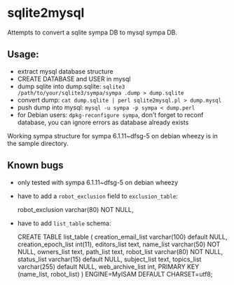 # sqlite2mysql

Attempts to convert a sqlite sympa DB to mysql sympa DB.

## Usage: 

* extract mysql database structure
* CREATE DATABASE and USER in mysql
* dump sqlite into dump.sqlite: `sqlite3 /path/to/your/sqlite3/sympa/sympa .dump > dump.sqlite`
* convert dump: `cat dump.sqlite | perl sqlite2mysql.pl > dump.mysql`
* push dump into mysql: `mysql -u sympa -p sympa < dump.perl`
* for Debian users: `dpkg-reconfigure sympa`, don't forget to reconf database,
  you can ignore errors as database already exists

Working sympa structure for sympa 6.1.11~dfsg-5 on debian wheezy is in the
sample directory.

## Known bugs

* only tested with sympa 6.1.11~dfsg-5 on debian wheezy
* have to add a `robot_exclusion` field to `exclusion_table`: 

    robot_exclusion   varchar(80) NOT NULL,

* have to add `list_table` schema:

    CREATE TABLE list_table (
         creation_email_list    varchar(100) default NULL,
         creation_epoch_list    int(11),
         editors_list   text,
         name_list      varchar(50) NOT NULL,
         owners_list    text,
         path_list      text,
         robot_list     varchar(80) NOT NULL,
         status_list    varchar(15) default NULL,
         subject_list   text,
         topics_list    varchar(255) default NULL,
         web_archive_list       int,
         PRIMARY KEY (name_list, robot_list)
    ) ENGINE=MyISAM DEFAULT CHARSET=utf8;


